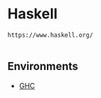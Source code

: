 # Haskell

```
https://www.haskell.org/
  
```

## Environments

* [GHC]({{site.baseurl}}/langs/haskell/envs/ghc)
